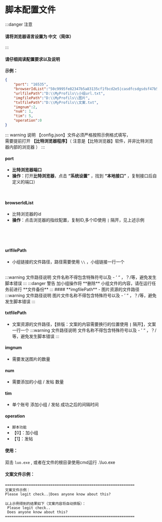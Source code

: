 #  脚本配置文件

:::danger 注意
#### 请将浏览器语言设置为 **中文（简体）**
:::
#### **请仔细阅读配置要求以及说明**
**示例：**
```json
{
	"port": "16535",
	"browserIdList":"50c9995fe82347b5a83135cf1fbcd2e5|casdfcsdgsdsf47b5a83135cf1fbcd2e5|sdsadsacsfasdsad5as4asc5sac1s5a",
	"urlfilePath":"D:\\MyProfils\\小组url.txt",
	"imgfilePath":"D:\\MyProfils\\图片",
	"txtfilePath":"D:\\MyProfils\\文案.txt",
	"imgnum":2,
	"num": 1,
	"tim": 5,
	"operation":0
}
```
::: warning 说明
【config.json】文件必须严格按照示例格式填写，<br>
需要提前打开 **【比特浏览器程序】**（ 注意是【比特浏览器】软件，并非比特浏览器内部的浏览器 ）
:::

#### **port** 
- **比特浏览器端口**
- **操作**：打开**比特浏览器**，点击 **“系统设置”** ，找到 **“本地接口”** ，复制接口后自定义的端口）

![]()
<img class="personalPic" :src="('/vuePress/assets/img/btport.png')">

#### **browserIdList** 
- 比特浏览器的id
- **操作**：点击浏览器的指纹配置，复制ID,多个ID使用 `|` 隔开，见上述示例

![]()
<img class="personalPic" :src="('/vuePress/assets/img/zhiwen.png')">

![]()
<img class="personalPic" :src="('/vuePress/assets/img/fopy.png')">

#### **urlfilePath**
- 小组链接的文件路径，路径需要使用 `\\` ，小组链接一行一个
<br>
:::warning 文件路径说明
文件名称不得包含特殊符号以及 - ’ “ ，？/等，避免发生脚本错误
:::
:::danger 警告
加小组操作将 **删除** 小组文件的内容，请在运行任务前进行 **文件备份**
:::
#### **imgfilePath**
- 图片资源的文件路径 
:::warning 文件路径说明
图片文件名称不得包含特殊符号以及 - ’ “ ，？/等，避免发生脚本错误
:::

#### **txtfilePath**
- 文案资源的文件路径，【排版：文案的内容需要换行的位置使用  **`|`**  隔开】，文案一行一个
:::warning 文件路径说明
文件名称不得包含特殊符号以及 - ’ “ ，？/等，避免发生脚本错误
:::

#### **imgnum**
- 需要发送图片的数量
#### **num**
- 需要添加的小组 / 发帖 数量
#### **tim**
- 单个账号 添加小组 / 发帖 成功之后的间隔时间
#### **operation**
- `脚本功能 `
- 【0】：加小组  
- 【1】：发帖

#### **使用：**
双击 `luo.exe` , 或者在文件的根目录使用cmd运行 .\luo.exe


#### **文案文件示例：**
```text
============================================================
文案文件示例：
Please legit check..|Does anyone know about this?

以上示例得到的结果如下（文案内容将自动排版）：
 Please legit check..
 Does anyone know about this?
============================================================
```

![]()
<img class="personalPic" :src="('/vuePress/assets/img/fbdiscuss.png')">